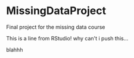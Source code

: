 # MissingDataProject
Final project for the missing data course

This is a line from RStudio!
why can't i push this...

blahhh